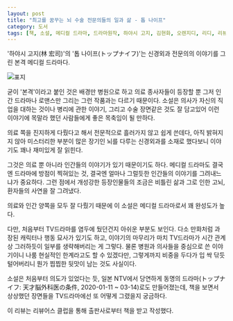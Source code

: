 ```yaml
---
layout: post
title: "최고를 꿈꾸는 뇌 수술 전문의들의 일과 삶 - 톱 나이프"
category: 도서
tags: [책, 소설, 메디컬 드라마, 드라마원작, 하야시 고지, 김현화, 오렌지디, 리디, 리뷰어스 클럽, 서평]
---
```


'하야시 고지(林 宏司)'의
'톱 나이프(トップナイフ)'는
신경외과 전문의의 이야기를 그린 본격 메디컬 드라마다.

![표지](https://images2.imgbox.com/76/77/wNt6b8Ak_o.jpg)

굳이 '본격'이라고 붙인 것은 배경만 병원으로 하고 의료 종사자들이 등장할 뿐
그저 인간 드라마나 로맨스만 그리는 그런 작품과는 다르기 때문이다.
소설은 의사가 자신의 직업을 대하는 것이나 병리에 관한 이야기, 그리고 수술 장면같은 것도 잘 담고있어
이런 이야기에 목말라 했던 사람들에게 좋은 목축임이 될 만하다.

의료 쪽을 진지하게 다뤘다고 해서 전문적으로 흘러가지 않고 쉽게 쓴데다,
아직 밝혀지지 않아 미스터리한 부분이 많은 장기인 뇌를 다루는 신경외과를 소재로 했다보니
이야기도 꽤나 재미있게 잘 읽힌다.

그것은 의료 뿐 아니라 인간들의 이야기가 있기 때문이기도 하다.
메디컬 드라마도 결국엔 드라마에 방점이 찍혀있는 것,
결국엔 얼마나 그럴듯한 인간들의 이야기를 그려내느냐가 중요하다.
그런 점에서 개성강한 등장인물들의 조금은 비틀린 삶과 그로 인한 고뇌, 환자들의 사연을 잘 그려냈다.

의료와 인간 양쪽을 모두 잘 다뤘기 때문에 이 소설은 메디컬 드라마로서 꽤 완성도가 높다.

다만, 처음부터 TV드라마를 염두에 뒀던건지 아쉬운 부분도 보인다.
다소 만화처럼 과장된 캐릭터나 행동 묘사가 있기도 하고,
이야기의 마무리가 마치 TV드라마가 시간 관계상 그러하듯이 일부를 생략해버리는 게 그렇다.
물론 병원과 의사들을 중심으로 쓴 이야기이니 나룸 현실적인 한계라고도 할 수 있겠다만,
그렇게까지 비중을 두다가 입 싹 닦듯 털어버리니 뭔가 찝찝한 뒷맛이 남는 것도 사실이다.

소설은 처음부터 의도가 있었다는 듯,
일본 NTV에서 당연하게 동명의 드라마(トップナイフ: 天才脳外科医の条件, 2020-01-11 ~ 03-14)로도 만들어졌는데,
책을 보면서 상상했던 장면들을 TV드라마에선 또 어떻게 그렸을지 궁금하다.



<div class="im im-info">
이 리뷰는 리뷰어스 클럽을 통해 출판사로부터 책을 받고 작성했다.
</div>
